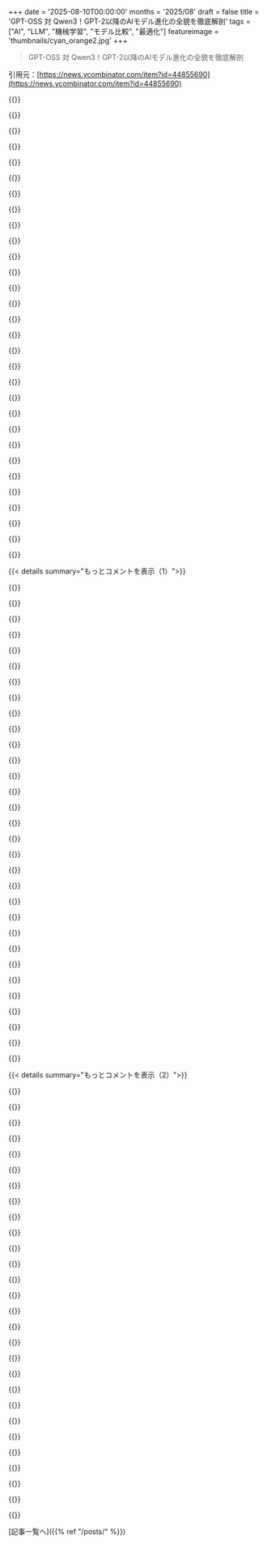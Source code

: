 +++
date = '2025-08-10T00:00:00'
months = '2025/08'
draft = false
title = 'GPT-OSS 対 Qwen3！GPT-2以降のAIモデル進化の全貌を徹底解剖'
tags = ["AI", "LLM", "機械学習", "モデル比較", "最適化"]
featureimage = 'thumbnails/cyan_orange2.jpg'
+++

> GPT-OSS 対 Qwen3！GPT-2以降のAIモデル進化の全貌を徹底解剖

引用元：[https://news.ycombinator.com/item?id=44855690](https://news.ycombinator.com/item?id=44855690)




{{<matomeQuote body="GPT-OSSの新規性はアーキテクチャの革新じゃなく、RoPE、SwiGLU、GQA、MoEみたいな既存の最適化を工夫して重ねたことってのが目立ったね。MXFP4量子化は隠れた重要機能かも。これで低スペックのGPUでも大規模モデルが動かせるのは、個人開発者や研究者にとってデカいよ。あと、GPT-OSSが推論寄りの設計なのを考えると、今後は事実にはツールを使う“Reasoners”と、知識検索に特化した“Knowledge Bases”にモデルが分かれるか、気になるな。" userName="starchild3001" createdAt="2025/08/11 04:11:46" color="#38d3d3">}}




{{<matomeQuote body="“Reasoners”と“Knowledge Bases”の分離が進むかって話だけど、俺は前者が勝つと思うな。良い検索エンジンには勝てないし、LLMの内部記憶は完璧じゃないからね。知識のエンコードにパラメータを割かない分、もっと推論に特化できるか、モデルを小さく安くできるのがメリットだ。アーキテクチャは複雑になるけど、それは避けられない流れだろうね。" userName="regularfry" createdAt="2025/08/11 08:50:21" color="#45d325">}}




{{<matomeQuote body="ツール利用や知識ベースの分離って、OSSモデルだけじゃなくOpenAIのモデル全体の特徴だよ。ChatGPTにGPT-5が導入されてから特に顕著だね。彼らのモデルはAgentic workflowsで高品質な出力してるし。あと1〜2世代で、中程度のハードウェアでもっと高度なAgentic workflowsを動かせるcompetentなモデルが出てくると思うな。もうすぐだけど、まだ完全じゃないね。" userName="asabla" createdAt="2025/08/11 06:17:28" color="#ff33a1">}}




{{<matomeQuote body="それは意図的なものだよ。OpenAIは自社の商用モデルでのアーキテクチャの革新を明かさないつもりだからね。" userName="codelion" createdAt="2025/08/11 06:43:07" color="">}}




{{<matomeQuote body="アーキテクチャの革新じゃないかもだけど、Harmony formatや、system/userに加えdeveloperメッセージがあるのは、公開モデルの世界では新しくて独特だよ。公平なベンチマークのために、まだライブラリを更新中だよ。" userName="diggan" createdAt="2025/08/11 07:43:50" color="">}}




{{<matomeQuote body="MXFP4の混合精度アプローチ（重みは4ビット、KVキャッシュは高精度）は、GPTQやAWQみたいな量子化手法より精度とサイズのバランスが良いんだ。だから、一般的な4ビット量子化の劣化なしに、すごいリソース効率を実現してるんだよ。" userName="ethan_smith" createdAt="2025/08/11 09:00:18" color="#ff5c5c">}}




{{<matomeQuote body="RoPE, SwiGLU, GQA, MoEみたいな最適化の重ね合わせって、あれらは基本的にQwen3をクローンした後に少し手を加えただけだろ。" userName="littlestymaar" createdAt="2025/08/11 07:07:46" color="">}}




{{<matomeQuote body="その技術を初めて知った時期と、それが初めて登場した時期を混同してるみたいだね。それらの技術も、この特定の組み合わせもQwenが最初じゃないよ。" userName="Voloskaya" createdAt="2025/08/11 08:19:55" color="">}}




{{<matomeQuote body="「Qwen3をクローンした」って、冗談だろ！GPT-4はQwenがモデルを出すずっと前からMoEだって噂されてたんだぞ。OpenAIは何も「クローン」する必要なかったんだよ。" userName="NitpickLawyer" createdAt="2025/08/11 07:38:30" color="#ff5c5c">}}




{{<matomeQuote body="まず、大企業をスポーツチームみたいに言うのやめようぜ。OpenAIが他をパクってるとは言わないけど、オープンウェイトモデルでは自社の秘密が漏れないよう、同じアーキテクチャを使う動機はあるんじゃないか。あと、GPT-4は大規模なMoEで、少数のでかいエキスパートだったっぽいね。" userName="littlestymaar" createdAt="2025/08/11 11:45:57" color="#ff33a1">}}




{{<matomeQuote body="Qwen3は俺のローカルテストだと圧倒的に良いね。特に32Bモデルはプロンプトに完璧に従うし、めちゃ自然。gpt-oss 120Bはシンプルベンチの論理パズルで全然ダメだった。結局、訓練方法、データ、モデルの規模、MoEのエキスパート数の違いが効いてるんだろうな。" userName="7moritz7" createdAt="2025/08/10 16:09:01" color="#ff5c5c">}}




{{<matomeQuote body="俺の予想だと、アーキテクチャよりデータと学習パイプラインの方が断然重要だね。gpt-ossはPhiみたいな合成データだけ使って、ベンチマーク指標をゲーム感覚で追いかけてるってウワサがあるけど、今のところその証拠はかなり説得力あると思うぜ。" userName="jszymborski" createdAt="2025/08/10 16:11:25" color="#ff5733">}}




{{<matomeQuote body="oss-gptに謎々聞いたら、意味不明な質問と「SAEA」って答えを出してきたよ。間違いを指摘したら「その単語は確認できません」だって。ひどいもんだぜ。" userName="unstatusthequo" createdAt="2025/08/10 16:57:51" color="#ff5c5c">}}




{{<matomeQuote body="Qwen3 32Bは全パラメータ使う密なモデルだけど、GPT OSS 20BはMoEで3.6Bしか使わないんだ。これは速度と賢さのトレードオフだね。公平に比べるなら、密な8Bモデルとか、Qwen Coder 30B A3Bみたいなスパースモデルと比較するのがいいだろう。" userName="omneity" createdAt="2025/08/11 00:26:00" color="#ff33a1">}}




{{<matomeQuote body="GPT OSS 120Bはトークンあたり5.1Bパラメータを動かすんだ。モデルのサイズ考えたら、Qwen3 32Bと比べるのは全然公平だと思うぜ。" userName="selcuka" createdAt="2025/08/11 00:30:35" color="#ff5733">}}




{{<matomeQuote body="それが公平だって？32Bと5.1Bで計算したら6倍以上だぜ。つまりQwen3 32BはGPT OSS 120Bより6倍も遅いってことだ。公平なわけないだろ。" userName="Mars008" createdAt="2025/08/11 02:15:00" color="#ff5c5c">}}




{{<matomeQuote body="興味深いね。俺は最初からこの戦略に懐疑的だったんだ。もしgpt-ossがベンチマーク以外でもo3 miniやo4 mini並みに良いなら、OpenAIのGPT-5 nanoやminiのAPI提供が危うくなるだろうな。HNのフロントページで、このモデルは特定の推論ベンチマークのタスク解決のためにRLで訓練されただけ、って分析を見つけたよ。<br>https://x.com/jxmnop/status/1953899426075816164" userName="7moritz7" createdAt="2025/08/10 16:15:18" color="#38d3d3">}}




{{<matomeQuote body="MoEモデルは、総パラメータ数とアクティブなパラメータ数の幾何平均に当たる密なモデルと比較されるべきだってよく読むんだ。gpt-oss 120Bだと、sqrt(5×120)=24Bになる計算だね。" userName="littlestymaar" createdAt="2025/08/11 07:13:22" color="#45d325">}}




{{<matomeQuote body="昨日Qwen3-coder-plusを試したけど、使ってるコード編集ツールのdiff編集形式で10回中4回も失敗したよ。Gemini Pro 2.5はほとんど失敗しないのに。このQwen3の評判、理解できないな。誰かQwen3でうまくいく編集形式教えてくれないか？<br>https://aider.chat/docs/more/edit-formats.html" userName="faangguyindia" createdAt="2025/08/11 01:25:15" color="#ff5c5c">}}




{{<matomeQuote body="俺がgpt-oss-120bに10回聞いたら毎回“sauce”とか“sane”とか“sale”って返ってきたよ。温度変えても同じだったし。無料のgpt-oss-20bでもOpenRouter経由で10回試したら“sage”とか“sane”とか“space”だったな。アンタ運が悪いか、設定ミスってるか、使ってるシステムにバグがあるんじゃね？" userName="threeducks" createdAt="2025/08/10 19:02:34" color="#45d325">}}




{{<matomeQuote body="qwen3は使ってみたけど、遅いし機能も足りないんだよな。" userName="cranberryturkey" createdAt="2025/08/10 20:09:03" color="">}}




{{<matomeQuote body="qwen3-coderは「SAME」って答えたんだけど、その思考プロセスを全部書くのに10秒かかったわ。処理自体は0秒なんだけどね。「S」で始まって「E」で終わって「A」を含む単語を探してるんだってさ。SAGEって一度はまるけど、最終的にSAMEに行き着く思考が全部見れるのは面白い。" userName="roscas" createdAt="2025/08/10 17:22:25" color="#ff5c5c">}}




{{<matomeQuote body="Phiの戦略自体は悪くないんだけど、汎用的じゃないんだよね。ファインチューニング前提で作られてるのに、それやるとRLの挙動がダメになっちゃうから、結局あんまり使えなかった。もし知識アダプターとかを組み込めるようなPhiモデルがあれば、超役立っただろうな。" userName="CuriouslyC" createdAt="2025/08/10 16:26:38" color="#38d3d3">}}




{{<matomeQuote body="俺はa30-a3b-instruct q6 quantをexllamav2で動かしてるんだけど、簡単なタスクをいくつか試したら、プロンプトの指示通りに動くし、ツール呼び出しもファイル変更も完璧だったぜ。" userName="eurekin" createdAt="2025/08/11 09:04:18" color="">}}




{{<matomeQuote body="そもそも、GPはモデルに謎を「作って」って言ったんでしょ？与えられた謎を「解いて」って言ったわけじゃないよ。" userName="yunusabd" createdAt="2025/08/10 19:36:30" color="">}}




{{<matomeQuote body="Phiの戦略はダメだよ。ベンチマークを誤魔化してるだけで、実際には本番で使い物にならないひどいモデルになっちゃうんだから。これは客観的に良くないことだね。" userName="adastra22" createdAt="2025/08/10 20:03:52" color="">}}




{{<matomeQuote body="でもさ、GPT-OSSがあの謎かけで答える可能性はかなり低いし、LLMが謎を正しく解けるかどうかって別にその謎かけで示す必要ないんじゃない？" userName="threeducks" createdAt="2025/08/10 20:38:41" color="">}}




{{<matomeQuote body="本題から逸れるけど、推論モデルってこんなにダメなの？SAGEって正しい答えを出すのに、変な理由で却下して、また「注意深く読めば」SAGEが正しいって気づくけど、また却下？結局SAGEと全く同じ形のSAMEを出してくるし。何なのこれ？常に疑うようにプログラムされてるの？正解を受け入れられないから適当に止まってるみたいだ。技術的には合ってるけど、論理がぐちゃぐちゃだよ。" userName="bee_rider" createdAt="2025/08/11 05:13:59" color="#785bff">}}




{{<matomeQuote body="俺は、基本的な論理と指示に従うのが得意で、意見を押し付けないベースモデルを、自分の用途に合わせてファインチューニングできるのが好きなんだ。だけど、完全なファインチューニングはモデルをダメにしがちだし、LoRAにも限界があるのが残念だよな。" userName="CuriouslyC" createdAt="2025/08/10 21:31:35" color="#45d325">}}




{{<matomeQuote body="最新データがないと、どんなに高性能なAIモデルでも弱いモデルに負けちゃうよ。例えばDeep Seek R1はGrok3やGrok4より賢いかもしれないけど、Twitterデータがないから遅れをとるんだ。<br>OpenAIもGitHubから速いデータにアクセスできれば、ClaudeやGemini 2.5 Proじゃできないバグ修正もできる。<br>モデルが賢くても、推論の基になるデータがなければ役立たずだよ。" userName="faangguyindia" createdAt="2025/08/11 01:28:07" color="#785bff">}}




{{< details summary="もっとコメントを表示（1）">}}

{{<matomeQuote body="オープンソースライブラリの話だけど、DeepWikiに自分で質問して、その答えをLLMに手動で食わせることもできるよ。DeepWikiはコードに基づいてるから、質の高い答えをくれるし、自分で真実性を確認できるからね。" userName="fspeech" createdAt="2025/08/11 06:08:32" color="">}}




{{<matomeQuote body="部外者からの話なんだけどさ、みんなが疎なモデルとか密なモデルって言う時、それって従来の数値線形代数の意味での疎行列とか密行列のこと？<br>例えばCSR行列みたいな？" userName="bee_rider" createdAt="2025/08/11 12:56:52" color="">}}




{{<matomeQuote body="彼はLLMに謎かけを考えさせてたんだ。" userName="adastra22" createdAt="2025/08/10 20:05:30" color="">}}




{{<matomeQuote body="モデルは常に自己修正するようにプログラムされてるわけじゃないけど、RLVR（Verifiable Rewardsによる強化学習）みたいに最終回答だけを検証すると、たとえバカげた推論でも正しい結果を十分に出せば偶然報酬を得ちゃうことがあるよ。<br>モデルが複数の候補を生成できるなら、候補を多く出す方が有利になることもあるんだ。" userName="yorwba" createdAt="2025/08/11 08:23:40" color="#785bff">}}




{{<matomeQuote body="Qwen3 32BはGPT OSS 120Bより6倍遅いってあるけど、それは120Bが完全にGPUに収まる場合だけだよ。<br>俺みたいな消費者向けGPU（VRAM 32GB）だと、GPT-OSS 120BはQwen3 32Bより実際には2倍遅いんだ（37 tok/sec 対 65 tok/sec）。" userName="kgeist" createdAt="2025/08/11 02:22:59" color="#ff33a1">}}




{{<matomeQuote body="でもさ、俺たちは精度について話してるんだぜ。<br>120BのMoEモデルが32Bのモデルよりも精度が低いんだったら、MoEの何がいいのかわかんないよ。" userName="selcuka" createdAt="2025/08/11 06:48:09" color="">}}




{{<matomeQuote body="彼らは、LLMが謎かけを作った時に答えも提示したって言ってたよ。<br>その解決能力については疑問視してなかったんだ。" userName="vidarh" createdAt="2025/08/11 00:54:50" color="">}}




{{<matomeQuote body="明確な公式はなさそうだね。2つの異なるケースがあるからさ。<br>1）NVidia Spark 128GBやAGX 64GBみたいに、パフォーマンスが制約される場合。<br>2）消費者向けGPUみたいにメモリが制約される場合。<br>1の場合、MoEは明らかに勝利だよ。収まるし速い。<br>2の場合、密なモデルの方が良い結果を出す。トークン／秒のパフォーマンスが許容範囲なら、そっちの方が良い選択肢だね。" userName="Mars008" createdAt="2025/08/11 15:52:15" color="#ff5c5c">}}




{{<matomeQuote body="GPT-OSS 120Bの場合、sqrt(5*120)=24Bってことか。<br>これは俺が（非科学的に）予想してたことと一致してるな。Claude Sonnet 4も同意見みたいだし。<br>『あなたの特定の120B MoE（5.1Bアクティブ）に最も正確なアプローチは、10-30Bの密なモデルに対して経験的にテストすることだろう。』" userName="selcuka" createdAt="2025/08/11 12:30:41" color="#785bff">}}




{{<matomeQuote body="あのさ、この公式って昔のMistralモデルが元になってて、今の状況とは必ずしも合ってないって読んだよ。" userName="kgeist" createdAt="2025/08/11 11:20:01" color="">}}




{{<matomeQuote body="MoEの期待される性能は「平方根（アクティブヘッド数 × 総パラメータ数）」で計算されるんだって。平方根（120×5）は約24だから、GPT-OSS 120Bって実質24Bパラメータのモデルで、もっと小さいモデルくらいの速さらしいよ。" userName="BoorishBears" createdAt="2025/08/10 20:02:07" color="#ff5c5c">}}




{{<matomeQuote body="Sebastian Raschkaのブログ記事は本当にお宝だよ、超感謝！<br>俺、get-ossとqwen3モデルはOllamaやLM Studioでローカルでよく使うし、フルサイズモデルは商用APIで使ってるよ。ローカルモデルだと、get-ossは「オーバープロンプト」（いつもより多くのコンテキスト情報を指定）するとめっちゃ良い結果が出るね。Qwen3はもう、ただただ最高！<br>3年前まではニューラルネットワークモデル（1980年代から）、GAN、Recurrent、LSTMとか、自分で実装できるくらいよく理解してたんだけど、自分でシンプルなLLMを開発できる感覚が本当に懐かしいよ。<br>Sebastian Raschkaの素晴らしい本「https://www.manning.com/books/build-a-large-language-model-f...」を少しずつ読んでるけど、正直、たぶん最後まで読めないだろうな。" userName="mark_l_watson" createdAt="2025/08/10 18:28:59" color="#785bff">}}




{{<matomeQuote body="俺は逆なんだよね。Transformerベースのモデルがいかにシンプルで、最新モデル間のアーキテクチャの違いがどれだけ小さいかに驚いてるよ。2023年後半からほとんど何も変わってないんだ。" userName="imtringued" createdAt="2025/08/11 11:27:56" color="#ff33a1">}}




{{<matomeQuote body="彼はこのめちゃくちゃ速いペースの分野で、俺たちを最新の状態に保ってくれるのが本当にすごいよ。" userName="lvl155" createdAt="2025/08/10 19:40:25" color="">}}




{{<matomeQuote body="俺の経験だと、qwen3-coderの方が断然いいね。GPT-OSS:20Bはもう少しテストするためにインストールしただけなんだけど、プログラム渡して要約させたら、qwen3は数秒で終わるのに、GPT-OSSは5分経っても何もしてなくてキャンセルしたよ。<br>だから俺はqwen3しか使ってないね。速いし出力も最高。もし何か必要なものが得られなかったら、検索エンジンかPerplexity使うかな。<br>俺のPCは10GBの3080、Ryzen 3600x、RAM32GBだよ。qwen3-coderは本当にすごい。今まで使った中で最高だね。" userName="roscas" createdAt="2025/08/10 17:18:46" color="#ff5c5c">}}




{{<matomeQuote body="Qwen3 coder 480Bはかなり良くて、Sonnet 4と互角くらいだよ。中国製モデルがコード生成に関しては近いうちに米国製モデルを食っちゃうかもしれないって初めて気づかされたね。" userName="lvl155" createdAt="2025/08/10 20:01:57" color="#ff33a1">}}




{{<matomeQuote body="Qwen3 480Bってどこで使えるの？Openrouterでも見かけないんだけど。あ、ごめん、Openrouterだとqwen3-coderって呼ばれてるんだね。詳細クリックしたらQwen3-Coder-480B-A35B-Instructだって分かった。それに、これ無料モデルなんだね。いいね！" userName="indigodaddy" createdAt="2025/08/10 20:18:33" color="#785bff">}}




{{<matomeQuote body="cerebras code（サブスクもAPIも）で使えるよ。" userName="tough" createdAt="2025/08/11 01:03:42" color="">}}




{{<matomeQuote body="Qwenで使うエディット形式って何使ってる？<br>https://aider.chat/docs/more/edit-formats.html<br>diffがうまく動かないんだけど、みんなは全部使うの？" userName="faangguyindia" createdAt="2025/08/11 01:29:45" color="#ff33a1">}}




{{<matomeQuote body="ちょっと大げさかも、Sonnet 3.5くらいじゃない？でも、opencodeのKimiはかなりすごいよ。" userName="cpursley" createdAt="2025/08/10 21:20:48" color="">}}




{{<matomeQuote body="gpt-oss-20b使ってるんだけど、短いプロンプトだと無限ループになることあったわ。llama.cppで動かしてるから、リピテーションペナルティを小さくしたら、それ以来問題ないよ（毎日diff分析に使ってるし、単に運が良かっただけかもだけどね）。" userName="mhitza" createdAt="2025/08/10 17:47:00" color="#ff33a1">}}




{{<matomeQuote body="他のモデルでも同じ問題あったんだよね。同じ文字や文をずっと繰り返してループするの。どうやら、一部のツールでデフォルトのコンテキストサイズが2kになってて、それが小さすぎるみたいだよ。" userName="nicolaslem" createdAt="2025/08/10 19:16:13" color="#45d325">}}




{{<matomeQuote body="俺はollama版使ってるんだけど（macOSでRAMを約13GB使う）、まだその問題は起きてないよ。もしかしてllama.cppポートのせいなのかな？" userName="ModelForge" createdAt="2025/08/10 19:00:30" color="">}}




{{<matomeQuote body="ollamaは使ったことないわ。llamafileとかllama.cpp経由のモデルしか使ってないし。もしかしてollamaが何かデフォルト設定してるのかな？俺はモデルのテストはtempを0から始めて、挙動に合わせて調整してるよ。" userName="mhitza" createdAt="2025/08/10 19:05:13" color="">}}




{{<matomeQuote body="20Bバージョンは10GBには入らないよ。それがいくつかの問題の原因になってるのかも？" userName="smokel" createdAt="2025/08/10 17:23:08" color="">}}




{{<matomeQuote body="これって、agenticな使い方してる？それともコピペして「これをコード化して」みたいな単一入力単一出力なの？agenticなコーディングだと、フロンティアモデルとローカルモデルってどれくらい差があるのか知りたいんだよね。" userName="SV_BubbleTime" createdAt="2025/08/10 20:08:07" color="">}}




{{<matomeQuote body="Qwen3-Coderモデル、何使ってる？量子化してる？してない？12GB VRAMに収まる良いモデル探してるから教えて欲しいんだ。" userName="panki27" createdAt="2025/08/11 08:29:32" color="">}}




{{<matomeQuote body="ローカルの3090 GPUでQwen3 Coder Instruct 30b-a3b exl3 q6が動いたことに感動してる。サンプルページ作ったり、サーバー起動したり、残ってたサーバーを認識して強制終了（許可プロンプト出たけど）したり、再試行してブラウザで開くためのIP特定までできたんだ。これもうデモじゃないね。インターンやジュニアにはすごく役立つ助けだよ。" userName="eurekin" createdAt="2025/08/10 22:25:24" color="#ff5c5c">}}




{{<matomeQuote body="どうやってセットアップしたの？今LLMを動かす方法ってLM studioしか知らないんだけど。" userName="mrheosuper" createdAt="2025/08/11 02:59:11" color="">}}




{{<matomeQuote body="今時のオープンウェイトLLMはアーキテクチャが似てるのに、進化は訓練（データ、RL）面で起きてるのが面白いね。大規模ML企業ではアーキテクチャ調整が重要だったのと逆だ。" userName="Scene_Cast2" createdAt="2025/08/10 18:05:00" color="#38d3d3">}}

{{</details>}}




{{< details summary="もっとコメントを表示（2）">}}

{{<matomeQuote body="LLM規模だと、ハイパーパラメータ調整は高すぎて無理だろうね。色々なアーキテクチャを軽く試して、一つ決めたらあとはデータやRLで最大限に活用するって感じじゃないかな。" userName="bobbylarrybobby" createdAt="2025/08/10 19:05:11" color="#785bff">}}




{{<matomeQuote body="いい指摘だね。LLMは十分なリソースがあれば参入障壁が下がる。アーキテクチャがロバストだから計算資源とデータさえあればいじっても大丈夫だし。Llama 3みたいにスケーリング法則を破っても良いモデルができることだってあるんだよ。" userName="ModelForge" createdAt="2025/08/10 19:04:09" color="#38d3d3">}}




{{<matomeQuote body="今んとこ、LM Arenaで一番高い非TransformerモデルはJambaで96位、Tencentのhunyuan-turbosは22位だってさ。これらはTransformer–state space modelハイブリッドだよ。<br>https://arxiv.org/abs/2505.15431" userName="gglon" createdAt="2025/08/10 20:34:16" color="#45d325">}}




{{<matomeQuote body="俺のテストだと、GPT-OSS-120B Q8は大学院レベルの数学問題でDeepSeek R1 671B Q16に匹敵するのに、すごく速くて思考トークンもはるかに少なかったんだ。" userName="storus" createdAt="2025/08/10 18:07:18" color="#ff5c5c">}}




{{<matomeQuote body="これは、ベンチマークに特化して訓練されてるっていう記事の主張を裏付けてるね。" userName="overfeed" createdAt="2025/08/10 20:09:25" color="">}}




{{<matomeQuote body="それって悪いの？これはコーディングと科学的思考に重点を置いた合成データで訓練されてるんだ。俺の意見ではそれで良いんだよ。何でもできる万能モデルじゃないんだから。" userName="Mars008" createdAt="2025/08/11 02:26:02" color="#ff5733">}}




{{<matomeQuote body="みんなで言おうぜ: 自由にダウンロードできるモデルウェイトがあっても、それはオープンソースって意味じゃないぞ。https://opensource.org/ai/open-source-ai-definition" userName="dzogchen" createdAt="2025/08/11 08:41:35" color="#38d3d3">}}




{{<matomeQuote body="でもさ、モデルをプログラムって呼べるか、それともプログラムが使うデータセットみたいなものかっていうと、そこからして疑わしくない？" userName="victorbjorklund" createdAt="2025/08/11 08:56:44" color="#45d325">}}




{{<matomeQuote body="Qwen3 4Bはローカルで使うのにめちゃくちゃ良いね。オンラインモデルはほとんど使わないよ。おかげでウェブ検索ももっと狙い通りになったし。出力は完全に信用してるわけじゃないけど、だいたい合ってる。こういうModがローカルの知識と自動化をひっくり返すだろうね。" userName="pryelluw" createdAt="2025/08/10 18:56:08" color="#38d3d3">}}




{{<matomeQuote body="Qwenはもっと良い検索パラメータを教えてくれるってこと？それともQwenが実際にウェブ検索をしてくれるってこと？" userName="indigodaddy" createdAt="2025/08/10 19:05:21" color="">}}




{{<matomeQuote body="大手研究機関が出してるオープンモデルについて疑問なんだけど、追加学習でどれくらい改善するんだろう？GPT-OSSは210万時間の学習だけど、その倍にしたらどれくらいスコアが上がるのかな？" userName="oezi" createdAt="2025/08/10 20:45:30" color="">}}




{{<matomeQuote body="GPT-4.5は元々GPT-5になるはずだったんじゃないかな。もっと大きくて、データも多く事前学習されてた。規模を大きくして展開するには高すぎたから、RL版は出なかったのが残念だね。" userName="ModelForge" createdAt="2025/08/10 21:52:15" color="#ff33a1">}}




{{<matomeQuote body="GPT-5の件でもあったけど、学習のRL技術は永遠にスケールするわけじゃないんだよね。" userName="poorman" createdAt="2025/08/10 20:52:08" color="">}}




{{<matomeQuote body="GPT-5がo3より30%も安く動かせるとかなら話は別だけどね。リリースの間隔が短い割には、めっちゃスケールしてることになる。みんな情報が少なすぎるのに結論を出しすぎだよ。" userName="energy123" createdAt="2025/08/11 12:12:42" color="#ff33a1">}}




{{<matomeQuote body="俺が言ってたのは、RL前のベース学習のスケーリングのことだよ。" userName="oezi" createdAt="2025/08/10 21:19:50" color="">}}




{{<matomeQuote body="この記事はかなり詳細に踏み込んでていいね。個人的には、gpt-ossはAgentのような使い方には向いてないと思う。自分で色々試す手間を省いてあげるよ。32GB以上のMacを持ってるなら、LMStudioと`qwen3-coder-30b-a3b-instruct-mlx@5bit`モデルをダウンロードしてみて。RAMは20GBくらい使うから32GBマシンで十分。opencode [1] https://opencode.ai/ でセットアップすればすぐ使えるよ！ツール呼び出し能力がすごいんだ。gpt-ossのツール呼び出し能力とは比べ物にならないね。" userName="poorman" createdAt="2025/08/10 20:59:49" color="#38d3d3">}}




{{<matomeQuote body="5ビット量子化が精度とRAMのバランスでいいのはわかるんだ。でも8ビット境界に合わないのに推論が遅くならないのが不思議。ハードウェアは5ビット値を直接扱えず、乗算前に8ビットに再パックする必要がある。その都度大量の命令が必要になるはずで、4ビット量子化より大変だよ。これで推論性能にどれだけ影響があるのか気になるな。" userName="LarMachinarum" createdAt="2025/08/11 10:00:39" color="#785bff">}}




{{<matomeQuote body="「8ビット境界にうまく合わない5ビットみたいな奇妙な量子化が、推論を遅くしないってのが理解できない」って？まさか。少なくとも俺のテストだと、“奇妙な”ビット幅を使うと大きなペナルティがあるよ。Llama.cppで4ビットと5ビット量子化を比較したら、5ビットは素朴に予想される25%以上のかなりのスローダウンが見られたんだ。" userName="throw-qqqqq" createdAt="2025/08/11 10:28:30" color="#ff33a1">}}




{{<matomeQuote body="ollamaってさ、13GBくらいしか使わないんだって！いいよね。gpt-ossチームもMetal向けにmxfp4最適化を共有したらしいよ。" userName="ModelForge" createdAt="2025/08/10 21:50:47" color="">}}




{{<matomeQuote body="サイト見ようとしたら『接続がプライベートじゃない』ってエラーが出たよ。HSTS使ってるからmagazine.sebastianraschka.comには今アクセスできないって。Ubuntuの最新Chromeでね。" userName="ahmedfromtunis" createdAt="2025/08/10 22:42:15" color="#785bff">}}




{{<matomeQuote body="HSTSがちゃんと機能してるんだろうね。HTTPS通信に割り込もうとする場所から接続してるのかも。HTTPS盗聴って結構あるし、一部企業は自分たちのネットワークで勝手にやってもいいって思ってるみたいだよ。" userName="vintermann" createdAt="2025/08/11 05:04:24" color="#45d325">}}




{{<matomeQuote body="PyTorch詳しくないから初歩的かもだけど、Figure 7のコード教えてくれる？『4 x emb_dim』ってとこ、どこにも4倍してないみたいだし。SwiGLU版のfc1とfc2って、通常のフィードフォワードブロックとコードが同じに見えるんだけど、なんで2つ目のコードは最初のfc1とサイズが違うの？" userName="mike_hearn" createdAt="2025/08/11 12:48:46" color="#785bff">}}




{{<matomeQuote body="コードだけだと分かりにくいよね。通常のフィードフォワード層では『hidden_dim = 4 x emb_dim』が一般的だけど、GLUでは『hidden_dim = 2/3 * regular_ffn_hidden_dim』を使うのが慣例なんだ（パラメータ数合わせるため）。gpt-ossはもっと極端に『hidden_dim = emb_dim』にして、全体のパラメータ数を減らしてるんだよ！" userName="fdalvi" createdAt="2025/08/11 13:00:20" color="#38d3d3">}}




{{<matomeQuote body="『LLMは大規模データセットで通常1エポックしか学習しない』って書いてあるけど、これって本当？根拠がないし、すごい発言に聞こえるんだけど。" userName="chaos_emergent" createdAt="2025/08/10 20:56:01" color="#ff33a1">}}




{{<matomeQuote body="いや、これってよく知られてるよ。GPT3論文のTable 2.2を見てみて。" userName="typon" createdAt="2025/08/10 20:57:47" color="#ff5733">}}




{{<matomeQuote body="ありがとう、それはすごい学びだったよ！" userName="chaos_emergent" createdAt="2025/08/12 17:54:50" color="">}}




{{<matomeQuote body="記事のタイトルは『From GPT-2 to gpt-oss: Analyzing the Architectural Advances<br>And How They Stack Up Against Qwen3』だよ。" userName="homarp" createdAt="2025/08/10 16:07:44" color="">}}

{{</details>}}



[記事一覧へ]({{% ref "/posts/" %}})
